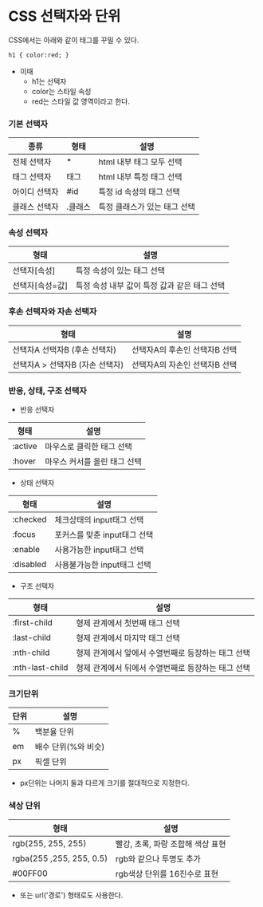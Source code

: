 # CSS 선택자와 단위

CSS에서는 아래와 같이 태그를 꾸밀 수 있다.

```html
h1 { color:red; }
```

* 이때
  * h1는 선택자
  * color는 스타일 속성
  * red는 스타일 값 영역이라고 한다.

### 기본 선택자

| 종류          | 형태    | 설명                         |
| ------------- | ------- | ---------------------------- |
| 전체 선택자   | *       | html 내부 태그 모두 선택     |
| 태그 선택자   | 태그    | html 내부 특정 태그 선택     |
| 아이디 선택자 | #id     | 특정 id 속성의 태그 선택     |
| 클래스 선택자 | .클래스 | 특정 클래스가 있는 태그 선택 |

### 속성 선택자

| 형태            | 설명                                         |
| --------------- | -------------------------------------------- |
| 선택자[속성]    | 특정 속성이 있는 태그 선택                   |
| 선택자[속성=값] | 특정 속성 내부 값이 특정 값과 같은 태그 선택 |

### 후손 선택자와 자손 선택자

| 형태                            | 설명                          |
| ------------------------------- | ----------------------------- |
| 선택자A 선택자B (후손 선택자)   | 선택자A의 후손인 선택자B 선택 |
| 선택자A > 선택자B (자손 선택자) | 선택자A의 자손인 선택자B 선택 |

### 반응, 상태, 구조 선택자

* 반응 선택자

| 형태    | 설명                         |
| ------- | ---------------------------- |
| :active | 마우스로 클릭한  태그 선택   |
| :hover  | 마우스 커서를 올린 태그 선택 |

* 상태 선택자

| 형태      | 설명                         |
| --------- | ---------------------------- |
| :checked  | 체크상태의 input태그 선택    |
| :focus    | 포커스를 맞춘 input태그 선택 |
| :enable   | 사용가능한 input태그 선택    |
| :disabled | 사용불가능한 input태그 선택  |

* 구조 선택자

| 형태            | 설명                                               |
| --------------- | -------------------------------------------------- |
| :first-child    | 형제 관계에서 첫번째 태그 선택                     |
| :last-child     | 형제 관계에서 마지막 태그 선택                     |
| :nth-child      | 형제 관계에서 앞에서 수열번째로 등장하는 태그 선택 |
| :nth-last-child | 형제 관계에서 뒤에서 수열번째로 등장하는 태그 선택 |

### 크기단위

| 단위 | 설명                |
| ---- | ------------------- |
| %    | 백분율 단위         |
| em   | 배수 단위(%와 비슷) |
| px   | 픽셀 단위           |

* px단위는 나머지 둘과 다르게 크기를 절대적으로 지정한다.

### 색상 단위

| 형태                     | 설명                              |
| ------------------------ | --------------------------------- |
| rgb(255, 255, 255)       | 빨강, 초록, 파랑 조합해 색상 표현 |
| rgba(255 ,255, 255, 0.5) | rgb와 같으나 투명도 추가          |
| #00FF00                  | rgb색상 단위를 16진수로 표현      |

* 또는 url('경로') 형태로도 사용한다.